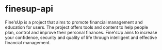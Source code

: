 # finesup-api
Fine'sUp is a project that aims to promote financial management and education for users. The project offers tools and content to help people plan, control and improve their personal finances. Fine'sUp aims to increase your confidence, security and quality of life through intelligent and effective financial management.
